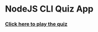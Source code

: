 # NodeJS CLI Quiz App

### [Click here to play the quiz](https://repl.it/@xmonish/End-Game?embed=1&output=1#index.js)
